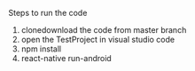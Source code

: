 Steps to run the code

1) clonedownload the code from master branch
1) open the TestProject in visual studio code
2) npm install
3) react-native run-android
